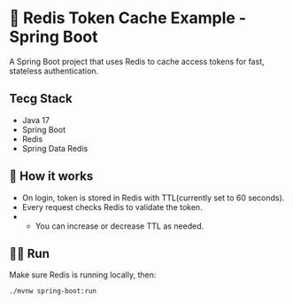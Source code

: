 # 🔐 Redis Token Cache Example - Spring Boot

A Spring Boot project that uses Redis to cache access tokens for fast, stateless authentication.

## Tecg Stack
- Java 17
- Spring Boot
- Redis
- Spring Data Redis

## 🚀 How it works
- On login, token is stored in Redis with TTL(currently set to 60 seconds).
- Every request checks Redis to validate the token.
-  - You can increase or decrease TTL as needed.

## 🏃‍♀️ Run
Make sure Redis is running locally, then:

```bash
./mvnw spring-boot:run
